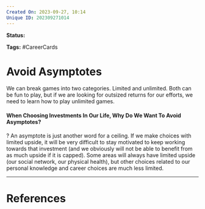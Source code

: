 ```yaml
---
Created On: 2023-09-27, 10:14
Unique ID: 202309271014
---
```

**Status:** 

**Tags:** #CareerCards 

# Avoid Asymptotes

We can break games into two categories. Limited and unlimited. Both can be fun to play, but if we are looking for outsized returns for our efforts, we need to learn how to play unlimited games. 


#### When Choosing Investments In Our Life, Why Do We Want To Avoid Asymptotes?
?
An asymptote is just another word for a ceiling. If we make choices with limited upside, it will be very difficult to stay motivated to keep working towards that investment (and we obviously will not be able to benefit from as much upside if it is capped).
Some areas will always have limited upside (our social network, our physical health), but other choices related to our personal knowledge and career choices are much less limited.
<!--SR:!2025-11-17,522,290-->


---
# References
